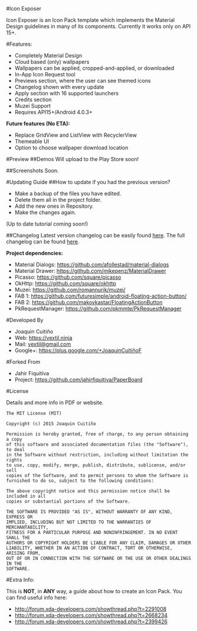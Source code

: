 #Icon Exposer

Icon Exposer is an Icon Pack template which implements the Material Design guidelines in many of its components.
Currently it works only on API 15+.

#Features:
- Completely Material Design
- Cloud based (only) wallpapers
- Wallpapers can be applied, cropped-and-applied, or downloaded
- In-App Icon Request tool
- Previews section, where the user can see themed icons
- Changelog shown with every update
- Apply section with 16 supported launchers
- Credits section
- Muzei Support
- Requires API15+/Android 4.0.3+

<b>Future features (No ETA):</b>
- Replace GridView and ListView with RecyclerView
- Themeable UI
- Option to choose wallpaper download location


#Preview
##Demos
Will upload to the Play Store soon!

##Screenshots
Soon.


#Updating Guide
##How to update if you had the previous version?
- Make a backup of the files you have edited.
- Delete them all in the project folder.
- Add the new ones in Repository.
- Make the changes again.

(Up to date tutorial coming soon!)

##Changelog
Latest version changelog can be easily found [here](https://github.com/Vextil/IconExposer/releases/latest).
The full changelog can be found [here](https://github.com/Vextil/IconExposer/releases).
      
<b>Project dependencies:</b>
* Material Dialogs: https://github.com/afollestad/material-dialogs
* Material Drawer: https://github.com/mikepenz/MaterialDrawer
* Picasso: https://github.com/square/picasso
* OkHttp: https://github.com/square/okhttp
* Muzei: https://github.com/romannurik/muzei/
* FAB 1: https://github.com/futuresimple/android-floating-action-button/
* FAB 2: https://github.com/makovkastar/FloatingActionButton
* PkRequestManager: https://github.com/pkmmte/PkRequestManager
    
#Developed By

* Joaquin Cuitiño
* Web: https://vextil.ninja
* Mail: vextil@gmail.com
* Google+: https://plus.google.com/+JoaquinCuitiñoF

#Forked From

* Jahir Fiquitiva
* Project: https://github.com/jahirfiquitiva/PaperBoard

    
    
#License

Details and more info in PDF or website.

	The MIT License (MIT)

	Copyright (c) 2015 Joaquin Cuitiño

	Permission is hereby granted, free of charge, to any person obtaining a copy
	of this software and associated documentation files (the "Software"), to deal
	in the Software without restriction, including without limitation the rights
	to use, copy, modify, merge, publish, distribute, sublicense, and/or sell
	copies of the Software, and to permit persons to whom the Software is
	furnished to do so, subject to the following conditions:

	The above copyright notice and this permission notice shall be included in all
	copies or substantial portions of the Software.

	THE SOFTWARE IS PROVIDED "AS IS", WITHOUT WARRANTY OF ANY KIND, EXPRESS OR
	IMPLIED, INCLUDING BUT NOT LIMITED TO THE WARRANTIES OF MERCHANTABILITY,
	FITNESS FOR A PARTICULAR PURPOSE AND NONINFRINGEMENT. IN NO EVENT SHALL THE
	AUTHORS OR COPYRIGHT HOLDERS BE LIABLE FOR ANY CLAIM, DAMAGES OR OTHER
	LIABILITY, WHETHER IN AN ACTION OF CONTRACT, TORT OR OTHERWISE, ARISING FROM,
	OUT OF OR IN CONNECTION WITH THE SOFTWARE OR THE USE OR OTHER DEALINGS IN THE
	SOFTWARE.


#Extra Info:

This is <b>NOT</b>, in <b>ANY</b> way, a guide about how to create an Icon Pack.
You can find useful info here:
- http://forum.xda-developers.com/showthread.php?t=2291008
- http://forum.xda-developers.com/showthread.php?t=2668234
- http://forum.xda-developers.com/showthread.php?t=2399426

